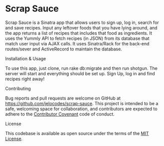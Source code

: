 # Scrap Sauce

Scrap Sauce is a Sinatra app that allows users to sign up, log in, search for and save recipes. Input any leftover foods that you have lying around, and the app returns a list of recipes that includes that food as ingredients. It uses the Yummly API to fetch recipes (in JSON) from its database that match user input via AJAX calls. It uses Sinatra/Rack for the back-end routes/sever and ActiveRecord to maintain the database. 

Installation & Usage

To use this app, just clone, run rake db:migrate and then run shotgun. The server will start and everything should be set up. Sign Up, log in and find recipes right away!

Contributing

Bug reports and pull requests are welcome on GitHub at https://github.com/jelocodes/scrap-sauce. This project is intended to be a safe, welcoming space for collaboration, and contributors are expected to adhere to the [Contributor Covenant](http://contributor-covenant.org/) code of conduct.

License

This codebase is available as open source under the terms of the [MIT License](http://opensource.org/licenses/MIT).